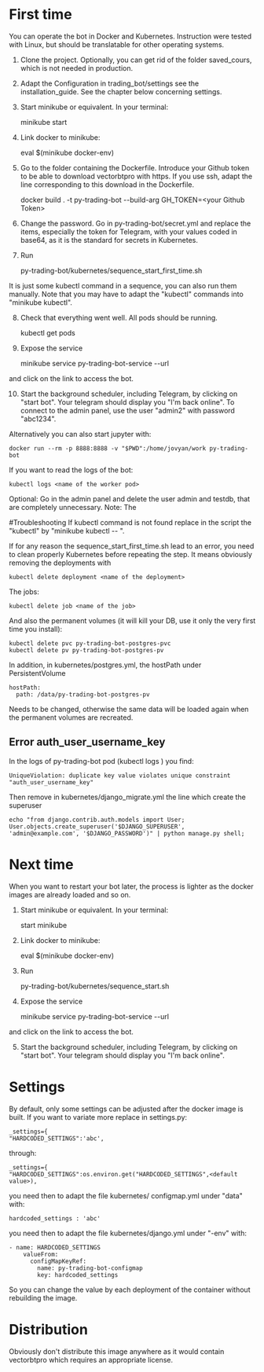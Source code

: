 # First time
You can operate the bot in Docker and Kubernetes. Instruction were tested with Linux, but should be translatable for other operating systems.

1. Clone the project. Optionally, you can get rid of the folder saved_cours, which is not needed in production.
2. Adapt the Configuration in trading_bot/settings see the installation_guide. See the chapter below concerning settings.
3. Start minikube or equivalent. In your terminal:

    minikube start 
   
4. Link docker to minikube:  
 
    eval $(minikube docker-env) 
  
5. Go to the folder containing the Dockerfile. Introduce your Github token to be able to download vectorbtpro with https. If you use ssh, adapt the line corresponding to this download in the Dockerfile.

    docker build . -t py-trading-bot --build-arg GH_TOKEN=<your Github Token\>

6. Change the password. Go in py-trading-bot/secret.yml and replace the items, especially the token for Telegram, with your values coded in base64, as it is the standard for secrets in Kubernetes.
7. Run 

    py-trading-bot/kubernetes/sequence_start_first_time.sh 
    
It is just some kubectl command in a sequence, you can also run them manually. Note that you may have to adapt the "kubectl" commands into "minikube kubectl".

8. Check that everything went well. All pods should be running.

    kubectl get pods

9. Expose the service 

    minikube service py-trading-bot-service --url
   
and click on the link to access the bot.

10. Start the background scheduler, including Telegram, by clicking on "start bot". Your telegram should display you "I'm back online". To connect to the admin panel, use the user "admin2" with password "abc1234".

Alternatively you can also start jupyter with:

    docker run --rm -p 8888:8888 -v "$PWD":/home/jovyan/work py-trading-bot

If you want to read the logs of the bot:

    kubectl logs <name of the worker pod>
 
Optional: Go in the admin panel and delete the user admin and testdb, that are completely unnecessary.
Note: The 

#Troubleshooting
If kubectl command is not found replace in the script the "kubectl" by "minikube kubectl -- ".
 
If for any reason the sequence_start_first_time.sh lead to an error, you need to clean properly Kubernetes before repeating the step. It means obviously removing the deployments with

    kubectl delete deployment <name of the deployment>
  
The jobs:

    kubectl delete job <name of the job>
    
And also the permanent volumes (it will kill your DB, use it only the very first time you install):

    kubectl delete pvc py-trading-bot-postgres-pvc
    kubectl delete pv py-trading-bot-postgres-pv
    
In addition, in kubernetes/postgres.yml, the hostPath under PersistentVolume

    hostPath:
      path: /data/py-trading-bot-postgres-pv
      
Needs to be changed, otherwise the same data will be loaded again when the permanent volumes are recreated.
 
    
## Error auth_user_username_key
In the logs of py-trading-bot pod (kubectl logs <name of py-trading-bot>) you find:

    UniqueViolation: duplicate key value violates unique constraint "auth_user_username_key" 
    
Then remove in kubernetes/django_migrate.yml the line which create the superuser

    echo "from django.contrib.auth.models import User; User.objects.create_superuser('$DJANGO_SUPERUSER', 'admin@example.com', '$DJANGO_PASSWORD')" | python manage.py shell;

# Next time
When you want to restart your bot later, the process is lighter as the docker images are already loaded and so on.

1. Start minikube or equivalent. In your terminal:

    start minikube
 
2. Link docker to minikube:      
 
    eval $(minikube docker-env)   
   
3. Run 

    py-trading-bot/kubernetes/sequence_start.sh     
    
4. Expose the service 

    minikube service py-trading-bot-service --url

and click on the link to access the bot.

5. Start the background scheduler, including Telegram, by clicking on "start bot". Your telegram should display you "I'm back online".

# Settings
By default, only some settings can be adjusted after the docker image is built. If you want to variate more replace in settings.py: 
    
    _settings={
    "HARDCODED_SETTINGS":'abc',

 
through:

    _settings={
    "HARDCODED_SETTINGS":os.environ.get("HARDCODED_SETTINGS",<default value>),
    
you need then to adapt the file kubernetes/   configmap.yml under "data" with:

    hardcoded_settings : 'abc'
   
you need then to adapt the file kubernetes/django.yml under "-env" with:

    - name: HARDCODED_SETTINGS
        valueFrom:
          configMapKeyRef:
            name: py-trading-bot-configmap
            key: hardcoded_settings   

So you can change the value by each deployment of the container without rebuilding the image.

# Distribution
Obviously don't distribute this image anywhere as it would contain vectorbtpro which requires an appropriate license.



